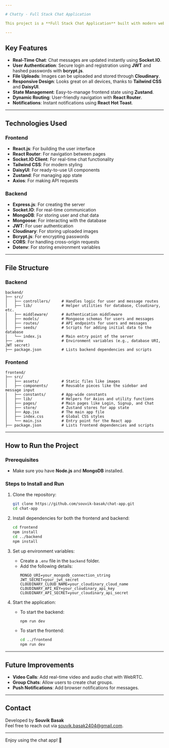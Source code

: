 ```yaml
---

# Chatty - Full Stack Chat Application  

This project is a **Full Stack Chat Application** built with modern web technologies to support real-time chatting. It has a **React.js frontend** and an **Express.js backend**, with **Socket.IO** for real-time communication and **MongoDB** for storing data.  

---
```


## Key Features  

- **Real-Time Chat**: Chat messages are updated instantly using **Socket.IO**.  
- **User Authentication**: Secure login and registration using **JWT** and hashed passwords with **bcrypt.js**.  
- **File Uploads**: Images can be uploaded and stored through **Cloudinary**.  
- **Responsive Design**: Looks great on all devices, thanks to **Tailwind CSS** and **DaisyUI**.  
- **State Management**: Easy-to-manage frontend state using **Zustand**.  
- **Dynamic Routing**: User-friendly navigation with **React Router**.  
- **Notifications**: Instant notifications using **React Hot Toast**.  

---

## Technologies Used  

### Frontend  
- **React.js**: For building the user interface  
- **React Router**: For navigation between pages  
- **Socket.IO Client**: For real-time chat functionality  
- **Tailwind CSS**: For modern styling  
- **DaisyUI**: For ready-to-use UI components  
- **Zustand**: For managing app state  
- **Axios**: For making API requests  

### Backend  
- **Express.js**: For creating the server  
- **Socket.IO**: For real-time communication  
- **MongoDB**: For storing user and chat data  
- **Mongoose**: For interacting with the database  
- **JWT**: For user authentication  
- **Cloudinary**: For storing uploaded images  
- **Bcrypt.js**: For encrypting passwords  
- **CORS**: For handling cross-origin requests  
- **Dotenv**: For storing environment variables  

---

## File Structure  

### Backend  

```plaintext  
backend/  
├── src/  
│   ├── controllers/     # Handles logic for user and message routes  
│   ├── lib/             # Helper utilities for database, Cloudinary, etc.  
│   ├── middleware/      # Authentication middleware  
│   ├── models/          # Mongoose schemas for users and messages  
│   ├── routes/          # API endpoints for users and messages  
│   ├── seeds/           # Scripts for adding initial data to the database  
│   └── index.js         # Main entry point of the server  
├── .env                 # Environment variables (e.g., database URI, JWT secret)  
├── package.json         # Lists backend dependencies and scripts  
```  

### Frontend  

```plaintext  
frontend/  
├── src/  
│   ├── assets/          # Static files like images  
│   ├── components/      # Reusable pieces like the sidebar and message input  
│   ├── constants/       # App-wide constants  
│   ├── lib/             # Helpers for Axios and utility functions  
│   ├── pages/           # Main pages like Login, Signup, and Chat  
│   ├── store/           # Zustand stores for app state  
│   ├── App.jsx          # The main app file  
│   ├── index.css        # Global CSS styles  
│   └── main.jsx         # Entry point for the React app  
├── package.json         # Lists frontend dependencies and scripts  
```  

---

## How to Run the Project  

### Prerequisites  
- Make sure you have **Node.js** and **MongoDB** installed.  

### Steps to Install and Run  

1. Clone the repository:  
   ```bash  
   git clone https://github.com/souvik-basak/chat-app.git  
   cd chat-app  
   ```  

2. Install dependencies for both the frontend and backend:  
   ```bash  
   cd frontend  
   npm install  
   cd ../backend  
   npm install  
   ```  

3. Set up environment variables:  
   - Create a `.env` file in the `backend` folder.  
   - Add the following details:  
     ```plaintext  
     MONGO_URI=your_mongodb_connection_string  
     JWT_SECRET=your_jwt_secret  
     CLOUDINARY_CLOUD_NAME=your_cloudinary_cloud_name  
     CLOUDINARY_API_KEY=your_cloudinary_api_key  
     CLOUDINARY_API_SECRET=your_cloudinary_api_secret  
     ```  

4. Start the application:  
   - To start the backend:  
     ```bash  
     npm run dev  
     ```  
   - To start the frontend:  
     ```bash  
     cd ../frontend  
     npm run dev  
     ```  

---

## Future Improvements  

- **Video Calls**: Add real-time video and audio chat with WebRTC.  
- **Group Chats**: Allow users to create chat groups.  
- **Push Notifications**: Add browser notifications for messages.

---

## Contact  

Developed by **Souvik Basak**  
Feel free to reach out via [souvik.basak2404@gmail.com](mailto:souvik.basak2404@gmail.com).  

---

Enjoy using the chat app! 🎉  
